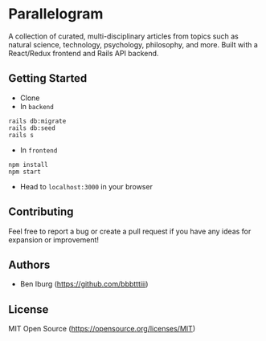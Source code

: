# Parallelogram
A collection of curated, multi-disciplinary articles from topics such as natural science, technology, psychology, philosophy, and more. Built with a React/Redux frontend and Rails API backend.

## Getting Started

- Clone
- In `backend`
```
rails db:migrate
rails db:seed
rails s
```
- In `frontend`
```
npm install
npm start
```
- Head to `localhost:3000` in your browser

## Contributing

Feel free to report a bug or create a pull request if you have any ideas for expansion or improvement!

## Authors

- Ben Iburg (https://github.com/bbbtttiii)

## License

MIT Open Source (https://opensource.org/licenses/MIT)